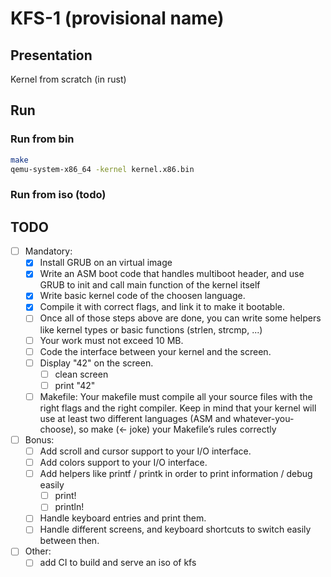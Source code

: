 # KFS-1 (provisional name)

## Presentation

Kernel from scratch (in rust)

## Run

### Run from bin

```bash
make
qemu-system-x86_64 -kernel kernel.x86.bin
```

### Run from iso (todo)

## TODO

- [ ] Mandatory:
  - [x] Install GRUB on an virtual image
  - [x] Write an ASM boot code that handles multiboot header, and use GRUB to init and call main function of the kernel itself
  - [x] Write basic kernel code of the choosen language.
  - [x] Compile it with correct flags, and link it to make it bootable.
  - [ ] Once all of those steps above are done, you can write some helpers like kernel types or basic functions (strlen, strcmp, ...)
  - [ ] Your work must not exceed 10 MB.
  - [ ] Code the interface between your kernel and the screen.
  - [ ] Display "42" on the screen.
    - [ ] clean screen
    - [ ] print "42"
  - [ ] Makefile:
    Your makefile must compile all your source files with the right flags and the right compiler. Keep in mind that your kernel will use at least two different languages (ASM and whatever-you-choose), so make (<- joke) your Makefile’s rules correctly
- [ ] Bonus:
  - [ ] Add scroll and cursor support to your I/O interface.
  - [ ] Add colors support to your I/O interface.
  - [ ] Add helpers like printf / printk in order to print information / debug easily
    - [ ] print!
    - [ ] println!
  - [ ] Handle keyboard entries and print them.
  - [ ] Handle different screens, and keyboard shortcuts to switch easily between then.
- [ ] Other:
  - [ ] add CI to build and serve an iso of kfs
